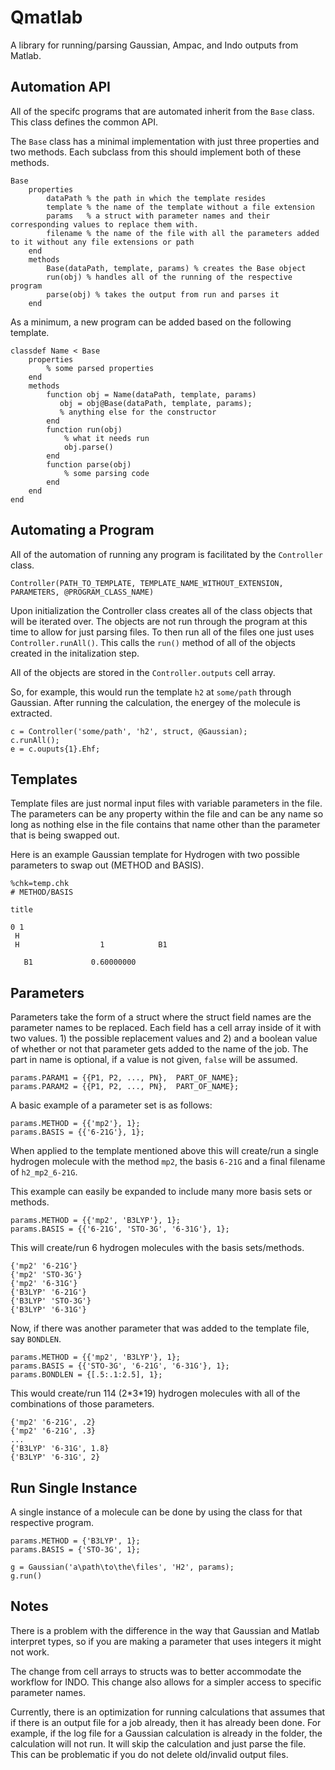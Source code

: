 Qmatlab
=======
A library for running/parsing Gaussian, Ampac, and Indo outputs from Matlab.

Automation API
--------------
All of the specifc programs that are automated inherit from the `Base` class. This class defines the common API.

The `Base` class has a minimal implementation with just three properties and two methods. Each subclass from this should implement both of these methods.

    Base
        properties
            dataPath % the path in which the template resides
            template % the name of the template without a file extension
            params   % a struct with parameter names and their corresponding values to replace them with.
            filename % the name of the file with all the parameters added to it without any file extensions or path
        end
        methods
            Base(dataPath, template, params) % creates the Base object
            run(obj) % handles all of the running of the respective program
            parse(obj) % takes the output from run and parses it
        end

As a minimum, a new program can be added based on the following template.

    classdef Name < Base
        properties
            % some parsed properties
        end
        methods
            function obj = Name(dataPath, template, params)
               obj = obj@Base(dataPath, template, params);
               % anything else for the constructor
            end
            function run(obj)
                % what it needs run
                obj.parse()
            end
            function parse(obj)
                % some parsing code
            end
        end
    end

Automating a Program
--------------------
All of the automation of running any program is facilitated by the `Controller` class.

    Controller(PATH_TO_TEMPLATE, TEMPLATE_NAME_WITHOUT_EXTENSION, PARAMETERS, @PROGRAM_CLASS_NAME)

Upon initialization the Controller class creates all of the class objects that will be iterated over. The objects are not run through the program at this time to allow for just parsing files. To then run all of the files one just uses `Controller.runAll()`. This calls the `run()` method of all of the objects created in the initalization step.

All of the objects are stored in the `Controller.outputs` cell array.

So, for example, this would run the template `h2` at `some/path` through Gaussian. After running the calculation, the energey of the molecule is extracted.

    c = Controller('some/path', 'h2', struct, @Gaussian);
    c.runAll();
    e = c.ouputs{1}.Ehf;

Templates
---------

Template files are just normal input files with variable parameters in the file. The parameters can be any property within the file and can be any name so long as nothing else in the file contains that name other than the parameter that is being swapped out.

Here is an example Gaussian template for Hydrogen with two possible parameters to swap out (METHOD and BASIS).

    %chk=temp.chk
    # METHOD/BASIS

    title

    0 1
     H
     H                  1            B1

       B1             0.60000000



Parameters
----------

Parameters take the form of a struct where the struct field names are the parameter names to be replaced. Each field has a cell array inside of it with two values. 1) the possible replacement values and 2) and a boolean value of whether or not that parameter gets added to the name of the job. The part in name is optional, if a value is not given, `false` will be assumed.

    params.PARAM1 = {{P1, P2, ..., PN},  PART_OF_NAME};
    params.PARAM2 = {{P1, P2, ..., PN},  PART_OF_NAME};

A basic example of a parameter set is as follows:

    params.METHOD = {{'mp2'}, 1};
    params.BASIS = {{'6-21G'}, 1};

When applied to the template mentioned above this will create/run a single hydrogen molecule with the method `mp2`, the basis `6-21G` and a final filename of `h2_mp2_6-21G`.

This example can easily be expanded to include many more basis sets or methods.

    params.METHOD = {{'mp2', 'B3LYP'}, 1};
    params.BASIS = {{'6-21G', 'STO-3G', '6-31G'}, 1};

This will create/run 6 hydrogen molecules with the basis sets/methods.

    {'mp2' '6-21G'}
    {'mp2' 'STO-3G'}
    {'mp2' '6-31G'}
    {'B3LYP' '6-21G'}
    {'B3LYP' 'STO-3G'}
    {'B3LYP' '6-31G'}

Now, if there was another parameter that was added to the template file, say `BONDLEN`.

    params.METHOD = {{'mp2', 'B3LYP'}, 1};
    params.BASIS = {{'STO-3G', '6-21G', '6-31G'}, 1};
    params.BONDLEN = {[.5:.1:2.5], 1};

This would create/run 114 (2\*3\*19) hydrogen molecules with all of the combinations of those parameters.

    {'mp2' '6-21G', .2}
    {'mp2' '6-21G', .3}
    ...
    {'B3LYP' '6-31G', 1.8}
    {'B3LYP' '6-31G', 2}


Run Single Instance
-------------------

A single instance of a molecule can be done by using the class for that respective program.

    params.METHOD = {'B3LYP', 1};
    params.BASIS = {'STO-3G', 1};

    g = Gaussian('a\path\to\the\files', 'H2', params);
    g.run()


Notes
-----

There is a problem with the difference in the way that Gaussian and Matlab interpret types, so if you are making a parameter that uses integers it might not work.

The change from cell arrays to structs was to better accommodate the workflow for INDO. This change also allows for a simpler access to specific parameter names.

Currently, there is an optimization for running calculations that assumes that if there is an output file for a job already, then it has already been done. For example, if the log file for a Gaussian calculation is already in the folder, the calculation will not run. It will skip the calculation and just parse the file. This can be problematic if you do not delete old/invalid output files.